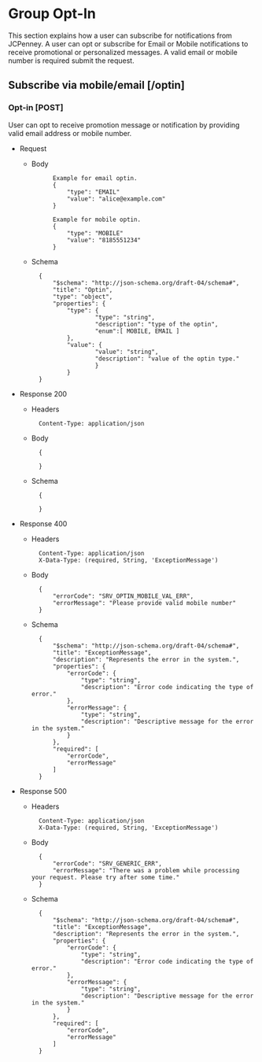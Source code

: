 # Group Opt-In
This section explains how a user can subscribe for notifications from JCPenney.
A user can opt or subscribe for Email or Mobile notifications to receive promotional or personalized messages.
A valid email or mobile number is required submit the request.

## Subscribe via mobile/email [/optin]
### Opt-in [POST]
User can opt to receive promotion message or notification by providing valid email address or mobile number.
+ Request

    + Body

                Example for email optin.
                {
                    "type": "EMAIL"
                    "value": "alice@example.com"
                }

                Example for mobile optin.
                {
                    "type": "MOBILE"
                    "value": "8185551234"
                }
    + Schema

            {
                "$schema": "http://json-schema.org/draft-04/schema#",
                "title": "Optin",
                "type": "object",
                "properties": {
                    "type": {
                            "type": "string",
                            "description": "type of the optin",
                            "enum":[ MOBILE, EMAIL ]
                    },
                    "value": {
                            "value": "string",
                            "description": "value of the optin type."
                            }
                    }
            }

+ Response 200

    + Headers

            Content-Type: application/json

    + Body

            {

            }

    + Schema

            {

            }

+ Response 400


    + Headers

            Content-Type: application/json
            X-Data-Type: (required, String, 'ExceptionMessage')


    + Body


            {
                "errorCode": "SRV_OPTIN_MOBILE_VAL_ERR",
                "errorMessage": "Please provide valid mobile number"
            }

    + Schema


            {
                "$schema": "http://json-schema.org/draft-04/schema#",
                "title": "ExceptionMessage",
                "description": "Represents the error in the system.",
                "properties": {
                    "errorCode": {
                        "type": "string",
                        "description": "Error code indicating the type of error."
                    },
                    "errorMessage": {
                        "type": "string",
                        "description": "Descriptive message for the error in the system."
                    }
                },
                "required": [
                    "errorCode",
                    "errorMessage"
                ]
            }


+ Response 500



    + Headers

            Content-Type: application/json
            X-Data-Type: (required, String, 'ExceptionMessage')

    + Body

            {
                "errorCode": "SRV_GENERIC_ERR",
                "errorMessage": "There was a problem while processing your request. Please try after some time."
            }

    + Schema


            {
                "$schema": "http://json-schema.org/draft-04/schema#",
                "title": "ExceptionMessage",
                "description": "Represents the error in the system.",
                "properties": {
                    "errorCode": {
                        "type": "string",
                        "description": "Error code indicating the type of error."
                    },
                    "errorMessage": {
                        "type": "string",
                        "description": "Descriptive message for the error in the system."
                    }
                },
                "required": [
                    "errorCode",
                    "errorMessage"
                ]
            }
